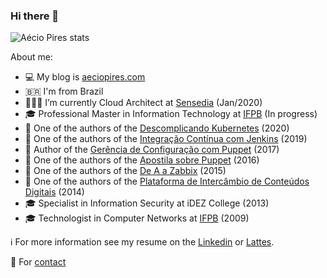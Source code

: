 ### Hi there 👋

<!-- ![visitors](https://komarev.com/ghpvc/?username=aeciopires&color=blue&style=plastic) -->

![Aécio Pires stats](https://github-readme-stats.vercel.app/api?username=aeciopires&show_icons=true&theme=default)

<!--
**aeciopires/aeciopires** is a ✨ _special_ ✨ repository because its `README.md` (this file) appears on your GitHub profile.
-->

About me:

- 💻 My blog is [aeciopires.com](http://aeciopires.com)
- 🇧🇷 I'm from Brazil
- 👨🏼‍💻 I’m currently Cloud Architect at [Sensedia](https://sensedia.com) (Jan/2020)
- 🎓 Professional Master in Information Technology at [IFPB](https://www.ifpb.edu.br) (In progress)
- 📖 One of the authors of the [Descomplicando Kubernetes](https://github.com/badtuxx/DescomplicandoKubernetes) (2020)
- 📖 One of the authors of the [Integração Contínua com Jenkins](https://novatec.com.br/livros/jenkins) (2019)
- 📖 Author of the [Gerência de Configuração com Puppet](https://novatec.com.br/livros/puppet) (2017)
- 📖 One of the authors of the [Apostila sobre Puppet](https://github.com/puppet-br/apostila-puppet) (2016)
- 📖 One of the authors of the [De A a Zabbix](https://novatec.com.br/livros/zabbix) (2015)
- 📖 One of the authors of the [Plataforma de Intercâmbio de Conteúdos Digitais](https://pt.scribd.com/doc/123206365/Plataforma-de-Intercambio-de-Conteudos-Digitais) (2014)
- 🎓 Specialist in Information Security at iDEZ College (2013)
- 🎓 Technologist in Computer Networks at [IFPB](https://www.ifpb.edu.br) (2009)

ℹ️ For more information see my resume on the [Linkedin](https://www.linkedin.com/in/aeciopires) or [Lattes](http://lattes.cnpq.br/5154345089398804).

💬 For [contact](http://blog.aeciopires.com/contato)



